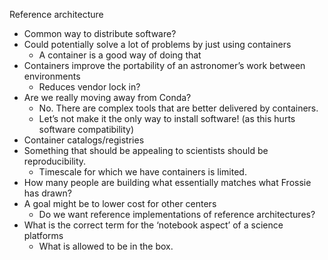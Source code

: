 Reference architecture

- Common way to distribute software?
- Could potentially solve a lot of problems by just using containers
  - A container is a good way of doing that
- Containers improve the portability of an astronomer’s work between environments
  - Reduces vendor lock in?
- Are we really moving away from Conda?
  - No. There are complex tools that are better delivered by containers.
  - Let’s not make it the only way to install software! (as this hurts software compatibility)
- Container catalogs/registries
- Something that should be appealing to scientists should be reproducibility.
  - Timescale for which we have containers is limited.
- How many people are building what essentially matches what Frossie has drawn?
- A goal might be to lower cost for other centers
  - Do we want reference implementations of reference architectures?
- What is the correct term for the ‘notebook aspect’ of a science platforms
  - What is allowed to be in the box.

